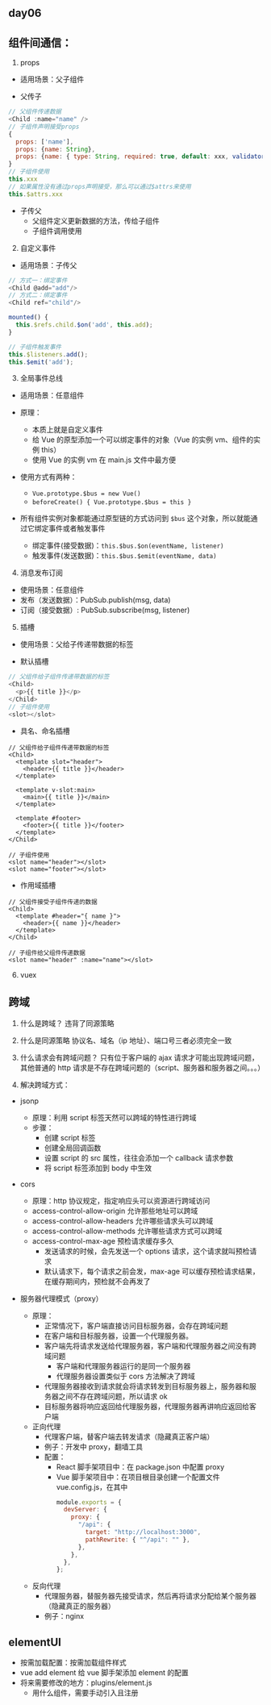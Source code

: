 ## day06

## 组件间通信：

1. props

- 适用场景：父子组件

- 父传子

```js
// 父组件传递数据
<Child :name="name" />
// 子组件声明接受props
{
  props: ['name'],
  props: {name: String},
  props: {name: { type: String, required: true, default: xxx, validator() {} }},
}
// 子组件使用
this.xxx
// 如果属性没有通过props声明接受，那么可以通过$attrs来使用
this.$attrs.xxx
```

- 子传父
  - 父组件定义更新数据的方法，传给子组件
  - 子组件调用使用

2. 自定义事件

- 适用场景：子传父

```js
// 方式一：绑定事件
<Child @add="add"/>
// 方式二：绑定事件
<Child ref="child"/>

mounted() {
  this.$refs.child.$on('add', this.add);
}

// 子组件触发事件
this.$listeners.add();
this.$emit('add');
```

3. 全局事件总线

- 适用场景：任意组件

- 原理：

  - 本质上就是自定义事件
  - 给 Vue 的原型添加一个可以绑定事件的对象（Vue 的实例 vm、组件的实例 this）
  - 使用 Vue 的实例 vm 在 main.js 文件中最方便

- 使用方式有两种：

  - `Vue.prototype.$bus = new Vue()`
  - `beforeCreate() { Vue.prototype.$bus = this }`

- 所有组件实例对象都能通过原型链的方式访问到 `$bus` 这个对象，所以就能通过它绑定事件或者触发事件
  - 绑定事件(接受数据)：`this.$bus.$on(eventName, listener)`
  - 触发事件(发送数据)：`this.$bus.$emit(eventName, data)`

4. 消息发布订阅

- 使用场景：任意组件
- 发布（发送数据）：PubSub.publish(msg, data)
- 订阅（接受数据）: PubSub.subscribe(msg, listener)

5. 插槽

- 使用场景：父给子传递带数据的标签

- 默认插槽

```js
// 父组件给子组件传递带数据的标签
<Child>
  <p>{{ title }}</p>
</Child>
// 子组件使用
<slot></slot>
```

- 具名、命名插槽

```vue
// 父组件给子组件传递带数据的标签
<Child>
  <template slot="header">
    <header>{{ title }}</header>
  </template>

  <template v-slot:main>
    <main>{{ title }}</main>
  </template>

  <template #footer>
    <footer>{{ title }}</footer>
  </template>
</Child>

// 子组件使用
<slot name="header"></slot>
<slot name="footer"></slot>
```

- 作用域插槽

```vue
// 父组件接受子组件传递的数据
<Child>
  <template #header="{ name }">
    <header>{{ name }}</header>
  </template>
</Child>

// 子组件给父组件传递数据
<slot name="header" :name="name"></slot>
```

6. vuex

## 跨域

1. 什么是跨域？
   违背了同源策略

2. 什么是同源策略
   协议名、域名（ip 地址）、端口号三者必须完全一致

3. 什么请求会有跨域问题？
   只有位于客户端的 ajax 请求才可能出现跨域问题，
   其他普通的 http 请求是不存在跨域问题的（script、服务器和服务器之间。。。）

4. 解决跨域方式：

- jsonp

  - 原理：利用 script 标签天然可以跨域的特性进行跨域
  - 步骤：
    - 创建 script 标签
    - 创建全局回调函数
    - 设置 script 的 src 属性，往往会添加一个 callback 请求参数
    - 将 script 标签添加到 body 中生效

- cors

  - 原理：http 协议规定，指定响应头可以资源进行跨域访问
  - access-control-allow-origin 允许那些地址可以跨域
  - access-control-allow-headers 允许哪些请求头可以跨域
  - access-control-allow-methods 允许哪些请求方式可以跨域
  - access-control-max-age 预检请求缓存多久
    - 发送请求的时候，会先发送一个 options 请求，这个请求就叫预检请求
    - 默认请求下，每个请求之前会发，max-age 可以缓存预检请求结果，在缓存期间内，预检就不会再发了

- 服务器代理模式（proxy）
  - 原理：
    - 正常情况下，客户端直接访问目标服务器，会存在跨域问题
    - 在客户端和目标服务器，设置一个代理服务器。
    - 客户端先将请求发送给代理服务器，客户端和代理服务器之间没有跨域问题
      - 客户端和代理服务器运行的是同一个服务器
      - 代理服务器设置类似于 cors 方法解决了跨域
    - 代理服务器接收到请求就会将请求转发到目标服务器上，服务器和服务器之间不存在跨域问题，所以请求 ok
    - 目标服务器将响应返回给代理服务器，代理服务器再讲响应返回给客户端
  - 正向代理
    - 代理客户端，替客户端去转发请求（隐藏真正客户端）
    - 例子：开发中 proxy，翻墙工具
    - 配置：
      - React 脚手架项目中：在 package.json 中配置 proxy
      - Vue 脚手架项目中：在项目根目录创建一个配置文件 vue.config.js，在其中
        ```js
        module.exports = {
          devServer: {
            proxy: {
              "/api": {
                target: "http://localhost:3000",
                pathRewrite: { "^/api": "" },
              },
            },
          },
        };
        ```
  - 反向代理
    - 代理服务器，替服务器先接受请求，然后再将请求分配给某个服务器（隐藏真正的服务器）
    - 例子：nginx

## elementUI

- 按需加载配置：按需加载组件样式
- vue add element 给 vue 脚手架添加 element 的配置
- 将来需要修改的地方：plugins/element.js
  - 用什么组件，需要手动引入且注册
